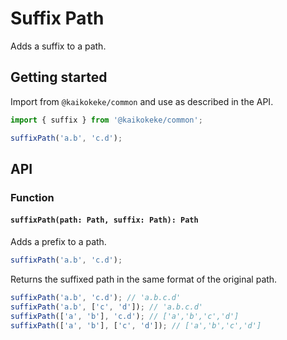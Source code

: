 # Suffix Path

Adds a suffix to a path.

## Getting started

Import from `@kaikokeke/common` and use as described in the API.

```ts
import { suffix } from '@kaikokeke/common';

suffixPath('a.b', 'c.d');
```

## API

### Function

#### `suffixPath(path: Path, suffix: Path): Path`

Adds a prefix to a path.

```ts
suffixPath('a.b', 'c.d');
```

Returns the suffixed path in the same format of the original path.

```ts
suffixPath('a.b', 'c.d'); // 'a.b.c.d'
suffixPath('a.b', ['c', 'd']); // 'a.b.c.d'
suffixPath(['a', 'b'], 'c.d'); // ['a','b','c','d']
suffixPath(['a', 'b'], ['c', 'd']); // ['a','b','c','d']
```
